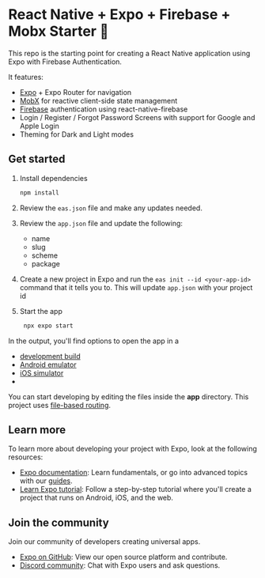 # React Native + Expo + Firebase + Mobx Starter 👋

This repo is the starting point for creating a React Native application using
Expo with Firebase Authentication.

It features:
-  [Expo](https://docs.expo.dev/) + Expo Router for navigation
-  [MobX](https://mobx.js.org/README.html) for reactive client-side state management 
-  [Firebase](https://rnfirebase.io/) authentication using react-native-firebase 
-  Login / Register / Forgot Password Screens with support for Google and Apple Login
-  Theming for Dark and Light modes


## Get started

1. Install dependencies

   ```bash
   npm install
   ```

2. Review the `eas.json` file and make any updates needed.

3. Review the `app.json` file and update the following:
   - name
   - slug
   - scheme
   - package

4. Create a new project in Expo and run the `eas init --id <your-app-id>`
   command that it tells you to. This will update `app.json` with your project id

5. Start the app

   ```bash
    npx expo start
   ```

In the output, you'll find options to open the app in a

- [development build](https://docs.expo.dev/develop/development-builds/introduction/)
- [Android emulator](https://docs.expo.dev/workflow/android-studio-emulator/)
- [iOS simulator](https://docs.expo.dev/workflow/ios-simulator/)
- 

You can start developing by editing the files inside the **app** directory. This project uses [file-based routing](https://docs.expo.dev/router/introduction).


## Learn more

To learn more about developing your project with Expo, look at the following resources:

- [Expo documentation](https://docs.expo.dev/): Learn fundamentals, or go into advanced topics with our [guides](https://docs.expo.dev/guides).
- [Learn Expo tutorial](https://docs.expo.dev/tutorial/introduction/): Follow a step-by-step tutorial where you'll create a project that runs on Android, iOS, and the web.

## Join the community

Join our community of developers creating universal apps.

- [Expo on GitHub](https://github.com/expo/expo): View our open source platform and contribute.
- [Discord community](https://chat.expo.dev): Chat with Expo users and ask questions.
